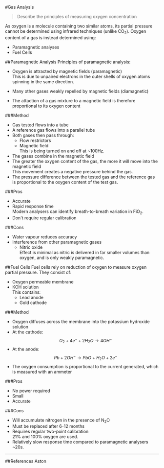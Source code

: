 #Gas Analysis
> Describe the principles of measuring oxygen concentration

As oxygen is a molecule containing two similar atoms, its partial pressure cannot be determined using infrared techniques (unlike CO<sub>2</sub>). Oxygen content of a gas is instead determined using:
* Paramagnetic analyses
* Fuel Cells

##Paramagnetic Analysis
Principles of paramagnetic analysis:
* Oxygen is attracted by magnetic fields (paramagnetic)  
This is due to unpaired electrons in the outer shells of oxygen atoms spinning in the same direction.
* Many other gases weakly repelled by magnetic fields (diamagnetic)

* The attaction of a gas mixture to a magnetic field is therefore proportional to its oxygen content

###Method
* Gas tested flows into a tube
* A reference gas flows into a parallel tube
* Both gases then pass through:
    * Flow restrictors
    * Magnetic field  
    This is being turned on and off at ~100Hz.
* The gases combine in the magnetic field
* The greater the oxygen content of the gas, the more it will move into the magnetic field  
This movement creates a negative pressure behind the gas.
* The pressure difference between the tested gas and the reference gas is proportional to the oxygen content of the test gas.

###Pros
* Accurate
* Rapid response time  
Modern analysers can identify breath-to-breath variation in FiO<sub>2</sub>.
* Don't require regular calibration

###Cons
* Water vapour reduces accuracy
* Interference from other paramagnetic gases
    * Nitric oxide  
    Effect is minimal as nitric is delivered in far smaller volumes than oxygen, and is only weakly paramagnetic.

##Fuel Cells
Fuel cells rely on reduction of oxygen to measure oxygen partial pressure. They consist of:
* Oxygen permeable membrane
* KOH solution  
This contains:
    * Lead anode
    * Gold cathode

###Method
* Oxygen diffuses across the membrane into the potassium hydroxide solution
* At the cathode:  
$$O_2 + 4e^- + 2H_2O \rightarrow 4OH^-$$
* At the anode:  
$$Pb + 2OH^- \rightarrow PbO + H_2O + 2e^-$$
* The oxygen consumption is proportional to the current generated, which is measured with an ammeter

###Pros
* No power required
* Small
* Accurate

###Cons
* Will accumulate nitrogen in the presence of N<sub>2</sub>O
* Must be replaced after 6-12 months
* Requires regular two-point calibration  
21% and 100% oxygen are used.
* Relatively slow response time compared to paramagnetic analysers  
~20s.

---

##References
Aston
